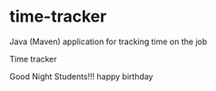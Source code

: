 # time-tracker
Java (Maven) application for tracking time on the job

Time tracker

Good Night Students!!!
happy birthday
